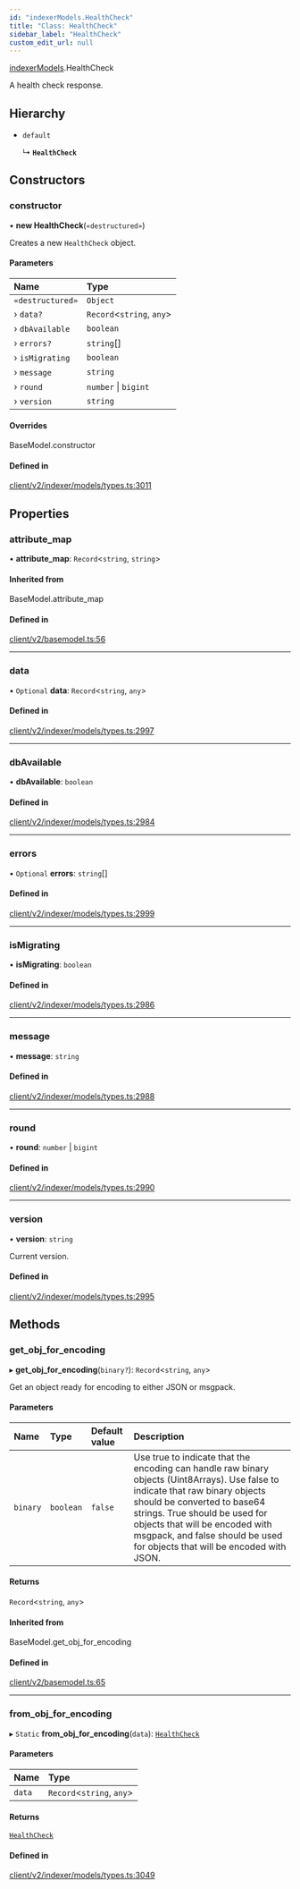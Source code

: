 ```yaml
---
id: "indexerModels.HealthCheck"
title: "Class: HealthCheck"
sidebar_label: "HealthCheck"
custom_edit_url: null
---
```


[indexerModels](../namespaces/erModels).HealthCheck

A health check response.

## Hierarchy

- `default`

  ↳ **`HealthCheck`**

## Constructors

### constructor

• **new HealthCheck**(`«destructured»`)

Creates a new `HealthCheck` object.

#### Parameters

| Name | Type |
| :------ | :------ |
| `«destructured»` | `Object` |
| › `data?` | `Record`<`string`, `any`\> |
| › `dbAvailable` | `boolean` |
| › `errors?` | `string`[] |
| › `isMigrating` | `boolean` |
| › `message` | `string` |
| › `round` | `number` \| `bigint` |
| › `version` | `string` |

#### Overrides

BaseModel.constructor

#### Defined in

[client/v2/indexer/models/types.ts:3011](https://github.com/joe-p/js-algorand-sdk/blob/6a3021f/src/client/v2/indexer/models/types.ts#L3011)

## Properties

### attribute\_map

• **attribute\_map**: `Record`<`string`, `string`\>

#### Inherited from

BaseModel.attribute\_map

#### Defined in

[client/v2/basemodel.ts:56](https://github.com/joe-p/js-algorand-sdk/blob/6a3021f/src/client/v2/basemodel.ts#L56)

___

### data

• `Optional` **data**: `Record`<`string`, `any`\>

#### Defined in

[client/v2/indexer/models/types.ts:2997](https://github.com/joe-p/js-algorand-sdk/blob/6a3021f/src/client/v2/indexer/models/types.ts#L2997)

___

### dbAvailable

• **dbAvailable**: `boolean`

#### Defined in

[client/v2/indexer/models/types.ts:2984](https://github.com/joe-p/js-algorand-sdk/blob/6a3021f/src/client/v2/indexer/models/types.ts#L2984)

___

### errors

• `Optional` **errors**: `string`[]

#### Defined in

[client/v2/indexer/models/types.ts:2999](https://github.com/joe-p/js-algorand-sdk/blob/6a3021f/src/client/v2/indexer/models/types.ts#L2999)

___

### isMigrating

• **isMigrating**: `boolean`

#### Defined in

[client/v2/indexer/models/types.ts:2986](https://github.com/joe-p/js-algorand-sdk/blob/6a3021f/src/client/v2/indexer/models/types.ts#L2986)

___

### message

• **message**: `string`

#### Defined in

[client/v2/indexer/models/types.ts:2988](https://github.com/joe-p/js-algorand-sdk/blob/6a3021f/src/client/v2/indexer/models/types.ts#L2988)

___

### round

• **round**: `number` \| `bigint`

#### Defined in

[client/v2/indexer/models/types.ts:2990](https://github.com/joe-p/js-algorand-sdk/blob/6a3021f/src/client/v2/indexer/models/types.ts#L2990)

___

### version

• **version**: `string`

Current version.

#### Defined in

[client/v2/indexer/models/types.ts:2995](https://github.com/joe-p/js-algorand-sdk/blob/6a3021f/src/client/v2/indexer/models/types.ts#L2995)

## Methods

### get\_obj\_for\_encoding

▸ **get_obj_for_encoding**(`binary?`): `Record`<`string`, `any`\>

Get an object ready for encoding to either JSON or msgpack.

#### Parameters

| Name | Type | Default value | Description |
| :------ | :------ | :------ | :------ |
| `binary` | `boolean` | `false` | Use true to indicate that the encoding can handle raw binary objects (Uint8Arrays). Use false to indicate that raw binary objects should be converted to base64 strings. True should be used for objects that will be encoded with msgpack, and false should be used for objects that will be encoded with JSON. |

#### Returns

`Record`<`string`, `any`\>

#### Inherited from

BaseModel.get\_obj\_for\_encoding

#### Defined in

[client/v2/basemodel.ts:65](https://github.com/joe-p/js-algorand-sdk/blob/6a3021f/src/client/v2/basemodel.ts#L65)

___

### from\_obj\_for\_encoding

▸ `Static` **from_obj_for_encoding**(`data`): [`HealthCheck`](erModels.HealthCheck)

#### Parameters

| Name | Type |
| :------ | :------ |
| `data` | `Record`<`string`, `any`\> |

#### Returns

[`HealthCheck`](erModels.HealthCheck)

#### Defined in

[client/v2/indexer/models/types.ts:3049](https://github.com/joe-p/js-algorand-sdk/blob/6a3021f/src/client/v2/indexer/models/types.ts#L3049)
